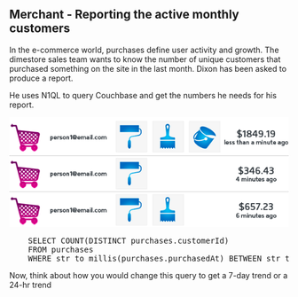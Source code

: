 ## Merchant - Reporting the active monthly customers

In the e-commerce world, purchases define user activity and growth. The dimestore sales team wants to know the number of unique customers that purchased something on the site in the last month.  Dixon has been asked to produce a report. 

He uses N1QL to query Couchbase and get the numbers he needs for his report.
 
![ScreenShot](./images/activeshopper.png)

<pre id="example">
	SELECT COUNT(DISTINCT purchases.customerId) 
	FROM purchases
	WHERE str_to_millis(purchases.purchasedAt) BETWEEN str_to_millis("2014-02-01") AND str_to_millis("2014-03-01")
</pre>

Now, think about how you would change this query to get a 7-day trend or a 24-hr trend

